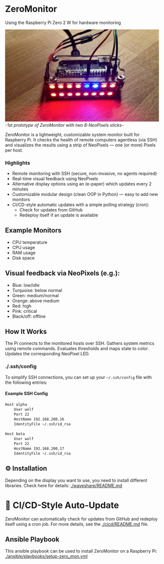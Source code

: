 # ZeroMonitor

Using the Raspberry Pi Zero 2 W for hardware monitoring

![zeromon1.jpeg](images/zeromon1.jpeg)
_-1st prototype of ZeroMonitor with two 8-NeoPixels sticks-_

ZeroMonitor is a lightweight, customizable system monitor built for Raspberry Pi. 
It checks the health of remote computers agentless (via SSH) and visualizes the results 
using a strip of NeoPixels — one (or more) Pixels per host.

### Highlights
- Remote monitoring with SSH (secure, non-invasive, no agents required)
- Real-time visual feedback using NeoPixels
- Alternative display options using an (e-paper) which updates every 2 minutes
- Customizable modular design (clean OOP in Python) — easy to add new monitors
- CI/CD-style automatic updates with a simple polling strategy (cron):
  - Check for updates from GitHub
  - Redeploy itself if an update is available

## Example Monitors
- CPU temperature
- CPU usage
- RAM usage
- Disk space

## Visual feedback via NeoPixels (e.g.):
- Blue: low/idle
- Turquoise: below normal
- Green: medium/normal
- Orange: above medium
- Red: high
- Pink: critical
- Black/off: offline

## How It Works
The Pi connects to the monitored hosts over SSH.
Gathers system metrics using remote commands.
Evaluates thresholds and maps state to color.
Updates the corresponding NeoPixel LED.

### ./.ssh/config
To simplify SSH connections, you can set up your `~/.ssh/config` file with the following entries:

#### Example SSH Config
```plaintext
Host alpha
    User wolf
    Port 22
    HostName 192.168.200.16
    IdentityFile ~/.ssh/id_rsa

Host beta
    User wolf
    Port 22
    HostName 192.168.200.17
    IdentityFile ~/.ssh/id_rsa
```

## ⚙️ Installation
Depending on the display you want to use, you need to install different libraries.
Check here for details: [./waveshare/README.md](waveshare/README.md) 

# 🔄 CI/CD-Style Auto-Update
ZeroMonitor can automatically check for updates from GitHub and redeploy itself using a cron job.
For more details, see the [./cicd/README.md](cicd/README.md) file.
## Ansible Playbook
This ansible playbook can be used to install ZeroMonitor on a Raspberry Pi:
[./ansible/playbooks/setup-zero_mon.yml]()